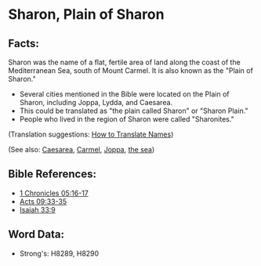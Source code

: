 # Sharon, Plain of Sharon #

## Facts: ##

Sharon was the name of a flat, fertile area of land along the coast of the Mediterranean Sea, south of Mount Carmel. It is also known as the "Plain of Sharon."

* Several cities mentioned in the Bible were located on the Plain of Sharon, including Joppa, Lydda, and Caesarea.
* This could be translated as "the plain called Sharon" or "Sharon Plain."
* People who lived in the region of Sharon were called "Sharonites."

(Translation suggestions: [How to Translate Names](rc://en/ta/man/translate/translate-names))

(See also: [Caesarea](../names/caesarea.md), [Carmel](../names/carmel.md), [Joppa](../names/joppa.md), [the sea](../names/mediterranean.md))

## Bible References: ##

* [1 Chronicles 05:16-17](rc://en/tn/help/1ch/05/16)
* [Acts 09:33-35](rc://en/tn/help/act/09/33)
* [Isaiah 33:9](rc://en/tn/help/isa/33/09)

## Word Data: ##

* Strong's: H8289, H8290
